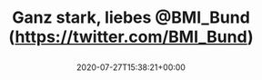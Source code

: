---
retweeted: false
source: <a href="https://about.twitter.com/products/tweetdeck" rel="nofollow">TweetDeck</a>
entities:
  hashtags: []
  symbols: []
  user_mentions:
  - name: Bundesministerium des Innern und für Heimat
    screen_name: BMI_Bund
    indices:
    - '19'
    - '28'
    id_str: '588242800'
    id: '588242800'
  urls:
  - url: https://t.co/phAlDQhehC
    expanded_url: https://bit.ly/3f8Crj4
    display_url: bit.ly/3f8Crj4
    indices:
    - '29'
    - '52'
  - url: https://t.co/8Ctm5bIe33
    expanded_url: https://twitter.com/bundesedit/status/1287773434152460289
    display_url: twitter.com/bundesedit/sta…
    indices:
    - '53'
    - '76'
display_text_range:
- '0'
- '76'
favorite_count: '0'
id_str: '1287774332140367872'
truncated: false
retweet_count: '0'
id: '1287774332140367872'
possibly_sensitive: false
created_at: Mon Jul 27 15:38:21 +0000 2020
favorited: false
full_text: Ganz stark, liebes [@BMI_Bund](https://twitter.com/BMI_Bund)
lang: de
quote_url: https://twitter.com/bundesedit/status/1287773434152460289
tags:
- pesos/twitter
date: '2020-07-27T15:38:21+00:00'
src: https://twitter.com/bascht/status/1287774332140367872
original_url: https://twitter.com/bascht/status/1287774332140367872
type: twitter_tweet
text: Ganz stark, liebes [@BMI_Bund](https://twitter.com/BMI_Bund)
title: 'Ganz stark, liebes @BMI_Bund (https://twitter.com/BMI_Bund)

  '

---